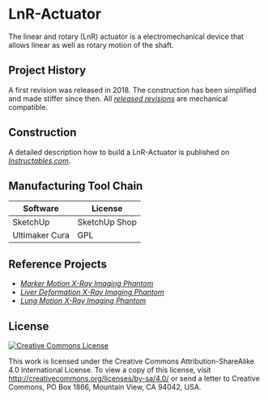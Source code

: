 # LnR-Actuator
The linear and rotary (LnR) actuator is a electromechanical device that allows linear as well as rotary motion of the shaft.

## Project History
A first revision was released in 2018. The construction has been simplified and made stiffer since then. All *[released revisions](https://github.com/mrstefangrimm/LnR-Actuator/releases)* are mechanical compatible. 

## Construction
A detailed description how to build a LnR-Actuator is published on *[Instructables.com](https://www.instructables.com/id/Linear-and-Rotation-Actuator/)*.

## Manufacturing Tool Chain

| Software       | License       |
| -------------- | ------------- |
| SketchUp       | SketchUp Shop |
| Ultimaker Cura | GPL           |

## Reference Projects

 - *[Marker Motion X-Ray Imaging Phantom](https://github.com/mrstefangrimm/GRIS5A)*
 - *[Liver Deformation X-Ray Imaging Phantom](https://github.com/mrstefangrimm/No2)*
 - *[Lung Motion X-Ray Imaging Phantom](https://github.com/mrstefangrimm/No3)*

## License
<a rel="license" href="http://creativecommons.org/licenses/by-sa/4.0/"><img alt="Creative Commons License" style="border-width:0" src="https://i.creativecommons.org/l/by-sa/4.0/88x31.png" /></a>

This work is licensed under the Creative Commons Attribution-ShareAlike 4.0 International License. To view a copy of this license, visit http://creativecommons.org/licenses/by-sa/4.0/ or send a letter to Creative Commons, PO Box 1866, Mountain View, CA 94042, USA.